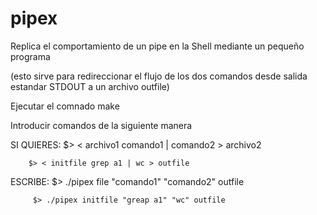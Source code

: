# pipex


Replica el comportamiento de un pipe en la Shell mediante un pequeño programa

(esto sirve para redireccionar el flujo de los dos comandos desde salida estandar STDOUT a un archivo outfile)

Ejecutar el comnado make

Introducir comandos de la siguiente manera

SI QUIERES: $> < archivo1 comando1 | comando2 > archivo2

        $> < initfile grep a1 | wc > outfile
ESCRIBE: $> ./pipex file "comando1" "comando2" outfile

         $> ./pipex initfile "greap a1" "wc" outfile
